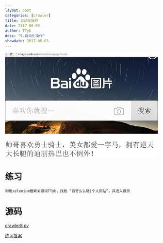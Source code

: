 ```yaml
---
layout: post
categories: [crawler]
title: 自动化操作
date: 2117-06-03
author: TTyb
desc: "9.自动化操作"
showdate: 2017-06-03
---
```




<p style="text-align:center"><img  src="/img/crawler9/result1.jpg"/></p>

# 练习

```
利用selenium搜索关键词TTyb，找到 “百哥么么哒|个人网站”，并进入首页
```

# 源码

<a href="/code/crawler8/crawler8.py" target="_blank">crawler8.py</a>

<a href="/code/crawler8/answer.py" target="_blank">练习答案</a>